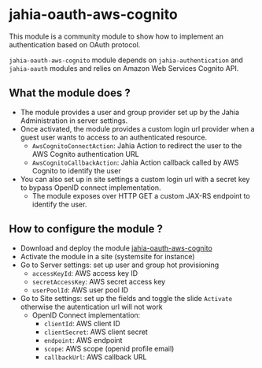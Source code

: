 # jahia-oauth-aws-cognito

This module is a community module to show how to implement an authentication based on OAuth protocol.

`jahia-oauth-aws-cognito` module depends on `jahia-authentication` and `jahia-oauth` modules and relies on Amazon Web Services Cognito API.

## What the module does ?

- The module provides a user and group provider set up by the Jahia Administration in server settings.
- Once activated, the module provides a custom login url provider when a guest user wants to access to an authenticated resource.
  - `AwsCognitoConnectAction`: Jahia Action to redirect the user to the AWS Cognito authentication URL
  - `AwsCognitoCallbackAction`: Jahia Action callback called by AWS Cognito to identify the user
- You can also set up in site settings a custom login url with a secret key to bypass OpenID connect implementation.
  - The module exposes over HTTP GET a custom JAX-RS endpoint to identify the user.

## How to configure the module ?

- Download and deploy the module [jahia-oauth-aws-cognito](https://store.jahia.com/contents/modules-repository/org/jahia/community/jahia-oauth-aws-cognito.html)
- Activate the module in a site (systemsite for instance)
- Go to Server settings: set up  user and group hot provisioning
  - `accessKeyId`: AWS access key ID
  - `secretAccessKey`: AWS secret access key
  - `userPoolId`: AWS user pool ID
- Go to Site settings: set up the fields and toggle the slide `Activate` otherwise the autentication url will not work
  - OpenID Connect implementation:
    - `clientId`: AWS client ID
    - `clientSecret`: AWS client secret
    - `endpoint`: AWS endpoint
    - `scope`: AWS scope (openid profile email)
    - `callbackUrl`: AWS callback URL
